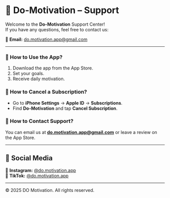 
# 📌 Do-Motivation – Support

Welcome to the **Do-Motivation** Support Center!  
If you have any questions, feel free to contact us:

📧 **Email:** [do.motivation.app@gmail.com](mailto:do.motivation.app@gmail.com)  

---

### 🔹 How to Use the App?
1. Download the app from the App Store.
2. Set your goals.
3. Receive daily motivation.

### 🔹 How to Cancel a Subscription?
- Go to **iPhone Settings** → **Apple ID** → **Subscriptions**.
- Find **Do-Motivation** and tap **Cancel Subscription**.

### 🔹 How to Contact Support?
You can email us at **[do.motivation.app@gmail.com](mailto:do.motivation.app@gmail.com)** or leave a review on the App Store.

---

## 📲 Social Media

🔹 **Instagram:** [@do.motivation.app](https://www.instagram.com/do.motivation.app/)  
🔹 **TikTok:** [@do.motivation.app](https://www.tiktok.com/@do.motivation.app/)  

---

© 2025 DO Motivation. All rights reserved.
